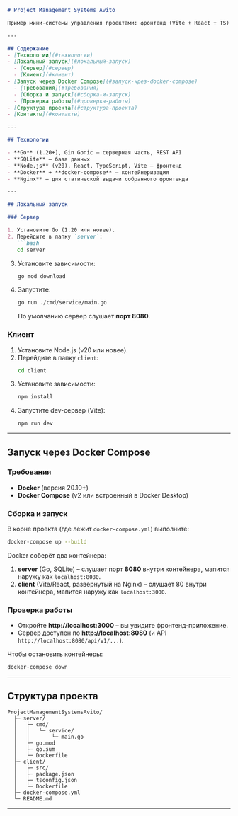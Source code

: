 ```markdown
# Project Management Systems Avito

Пример мини-системы управления проектами: фронтенд (Vite + React + TS) и бэкенд (Go + Gin). Данный README описывает, как запустить проект локально и в Docker.

---

## Содержание
- [Технологии](#технологии)
- [Локальный запуск](#локальный-запуск)
  - [Сервер](#сервер)
  - [Клиент](#клиент)
- [Запуск через Docker Compose](#запуск-чрез-docker-compose)
  - [Требования](#требования)
  - [Сборка и запуск](#сборка-и-запуск)
  - [Проверка работы](#проверка-работы)
- [Структура проекта](#структура-проекта)
- [Контакты](#контакты)

---

## Технологии

- **Go** (1.20+), Gin Gonic – серверная часть, REST API
- **SQLite** – база данных
- **Node.js** (v20), React, TypeScript, Vite – фронтенд
- **Docker** + **docker-compose** – контейнеризация
- **Nginx** – для статической выдачи собранного фронтенда

---

## Локальный запуск

### Сервер

1. Установите Go (1.20 или новее).
2. Перейдите в папку `server`:
   ```bash
   cd server
   ```
3. Установите зависимости:
   ```bash
   go mod download
   ```
4. Запустите:
   ```bash
   go run ./cmd/service/main.go
   ```
   По умолчанию сервер слушает **порт 8080**.

### Клиент

1. Установите Node.js (v20 или новее).
2. Перейдите в папку `client`:
   ```bash
   cd client
   ```
3. Установите зависимости:
   ```bash
   npm install
   ```
4. Запустите dev-сервер (Vite):
   ```bash
   npm run dev
   ```

---

## Запуск через Docker Compose

### Требования
- **Docker** (версия 20.10+)
- **Docker Compose** (v2 или встроенный в Docker Desktop)

### Сборка и запуск
В корне проекта (где лежит `docker-compose.yml`) выполните:
```bash
docker-compose up --build
```
Docker соберёт два контейнера:
1. **server** (Go, SQLite) – слушает порт **8080** внутри контейнера, мапится наружу как `localhost:8080`.
2. **client** (Vite/React, развёрнутый на Nginx) – слушает 80 внутри контейнера, мапится наружу как `localhost:3000`.

### Проверка работы
- Откройте **http://localhost:3000** – вы увидите фронтенд-приложение.
- Сервер доступен по **http://localhost:8080** (и API `http://localhost:8080/api/v1/...`).

Чтобы остановить контейнеры:
```bash
docker-compose down
```

---

## Структура проекта

```
ProjectManagementSystemsAvito/
  ├─ server/
  │   ├─ cmd/
  │   │   └─ service/
  │   │       └─ main.go
  │   ├─ go.mod
  │   ├─ go.sum
  │   └─ Dockerfile
  ├─ client/
  │   ├─ src/
  │   ├─ package.json
  │   ├─ tsconfig.json
  │   └─ Dockerfile
  ├─ docker-compose.yml
  └─ README.md
```

---
